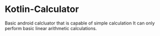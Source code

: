 # Kotlin-Calculator
Basic android calcluator that is capable of simple calculation
It can only perform basic linear arithmetic calculations.
